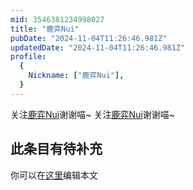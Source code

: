 ```yaml
---
mid: 3546381234998027
title: "鹿弈Nui"
pubDate: "2024-11-04T11:26:46.981Z"
updatedDate: "2024-11-04T11:26:46.981Z"
profile:
  {
    Nickname: ["鹿弈Nui"],
  }
---
```


关注[鹿弈Nui](https://space.bilibili.com/3546381234998027)谢谢喵~ 关注[鹿弈Nui](https://space.bilibili.com/3546381234998027)谢谢喵~

## 此条目有待补充
你可以在[这里](https://github.com/Yuhanawa/VTuber.ICU-Content/edit/master/v/鹿弈Nui/index.md)编辑本文
